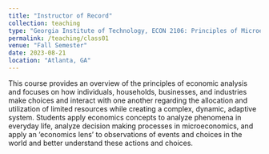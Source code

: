 ```yaml
---
title: "Instructor of Record"
collection: teaching
type: "Georgia Institute of Technology, ECON 2106: Principles of Microeconomics"
permalink: /teaching/class01
venue: "Fall Semester"
date: 2023-08-21
location: "Atlanta, GA"
---
```


This course provides an overview of the principles of economic analysis and focuses on how individuals, households, businesses, and industries 
make choices and interact with one another regarding the allocation and utilization of limited resources while creating a complex, dynamic, adaptive system. 
Students apply economics concepts to analyze phenomena in everyday life, analyze decision making processes in microeconomics, and apply an ‘economics lens’ to observations 
of events and choices in the world and better understand these actions and choices. 

